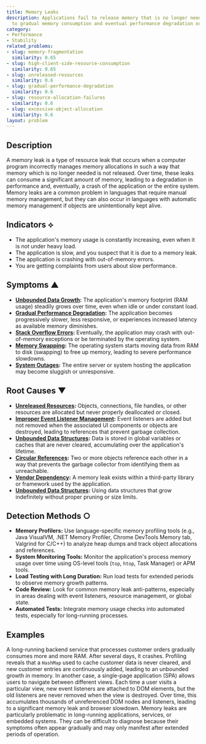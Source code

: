 ```yaml
---
title: Memory Leaks
description: Applications fail to release memory that is no longer needed, leading
  to gradual memory consumption and eventual performance degradation or crashes.
category:
- Performance
- Stability
related_problems:
- slug: memory-fragmentation
  similarity: 0.65
- slug: high-client-side-resource-consumption
  similarity: 0.65
- slug: unreleased-resources
  similarity: 0.6
- slug: gradual-performance-degradation
  similarity: 0.6
- slug: resource-allocation-failures
  similarity: 0.6
- slug: excessive-object-allocation
  similarity: 0.6
layout: problem
---
```


## Description
A memory leak is a type of resource leak that occurs when a computer program incorrectly manages memory allocations in such a way that memory which is no longer needed is not released. Over time, these leaks can consume a significant amount of memory, leading to a degradation in performance and, eventually, a crash of the application or the entire system. Memory leaks are a common problem in languages that require manual memory management, but they can also occur in languages with automatic memory management if objects are unintentionally kept alive.

## Indicators ⟡
- The application's memory usage is constantly increasing, even when it is not under heavy load.
- The application is slow, and you suspect that it is due to a memory leak.
- The application is crashing with out-of-memory errors.
- You are getting complaints from users about slow performance.

## Symptoms ▲

- **[Unbounded Data Growth](unbounded-data-growth.md):** The application's memory footprint (RAM usage) steadily grows over time, even when idle or under constant load.
- **[Gradual Performance Degradation](gradual-performance-degradation.md):** The application becomes progressively slower, less responsive, or experiences increased latency as available memory diminishes.
- **[Stack Overflow Errors](stack-overflow-errors.md):** Eventually, the application may crash with out-of-memory exceptions or be terminated by the operating system.
- **[Memory Swapping](memory-swapping.md):** The operating system starts moving data from RAM to disk (swapping) to free up memory, leading to severe performance slowdowns.
- **[System Outages](system-outages.md):** The entire server or system hosting the application may become sluggish or unresponsive.

## Root Causes ▼

- **[Unreleased Resources](unreleased-resources.md):** Objects, connections, file handles, or other resources are allocated but never properly deallocated or closed.
- **[Improper Event Listener Management](improper-event-listener-management.md):** Event listeners are added but not removed when the associated UI components or objects are destroyed, leading to references that prevent garbage collection.
- **[Unbounded Data Structures](unbounded-data-structures.md):** Data is stored in global variables or caches that are never cleared, accumulating over the application's lifetime.
- **[Circular References](circular-references.md):** Two or more objects reference each other in a way that prevents the garbage collector from identifying them as unreachable.
- **[Vendor Dependency](vendor-dependency.md):** A memory leak exists within a third-party library or framework used by the application.
- **[Unbounded Data Structures](unbounded-data-structures.md):** Using data structures that grow indefinitely without proper pruning or size limits.

## Detection Methods ○

- **Memory Profilers:** Use language-specific memory profiling tools (e.g., Java VisualVM, .NET Memory Profiler, Chrome DevTools Memory tab, Valgrind for C/C++) to analyze heap dumps and track object allocations and references.
- **System Monitoring Tools:** Monitor the application's process memory usage over time using OS-level tools (`top`, `htop`, Task Manager) or APM tools.
- **Load Testing with Long Duration:** Run load tests for extended periods to observe memory growth patterns.
- **Code Review:** Look for common memory leak anti-patterns, especially in areas dealing with event listeners, resource management, or global state.
- **Automated Tests:** Integrate memory usage checks into automated tests, especially for long-running processes.

## Examples
A long-running backend service that processes customer orders gradually consumes more and more RAM. After several days, it crashes. Profiling reveals that a `HashMap` used to cache customer data is never cleared, and new customer entries are continuously added, leading to an unbounded growth in memory. In another case, a single-page application (SPA) allows users to navigate between different views. Each time a user visits a particular view, new event listeners are attached to DOM elements, but the old listeners are never removed when the view is destroyed. Over time, this accumulates thousands of unreferenced DOM nodes and listeners, leading to a significant memory leak and browser slowdown. Memory leaks are particularly problematic in long-running applications, services, or embedded systems. They can be difficult to diagnose because their symptoms often appear gradually and may only manifest after extended periods of operation.